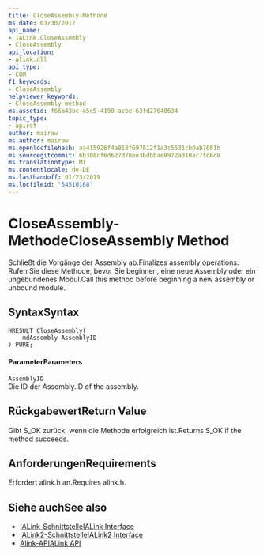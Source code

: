 ```yaml
---
title: CloseAssembly-Methode
ms.date: 03/30/2017
api_name:
- IALink.CloseAssembly
- CloseAssembly
api_location:
- alink.dll
api_type:
- COM
f1_keywords:
- CloseAssembly
helpviewer_keywords:
- CloseAssembly method
ms.assetid: f66a43bc-a5c5-4190-acbe-63fd27640634
topic_type:
- apiref
author: mairaw
ms.author: mairaw
ms.openlocfilehash: aa415926f4a818f697812f1a3c5531cb0ab7081b
ms.sourcegitcommit: 6b308cf6d627d78ee36dbbae8972a310ac7fd6c8
ms.translationtype: MT
ms.contentlocale: de-DE
ms.lasthandoff: 01/23/2019
ms.locfileid: "54510168"
---
```

# <a name="closeassembly-method"></a><span data-ttu-id="5fa39-102">CloseAssembly-Methode</span><span class="sxs-lookup"><span data-stu-id="5fa39-102">CloseAssembly Method</span></span>
<span data-ttu-id="5fa39-103">Schließt die Vorgänge der Assembly ab.</span><span class="sxs-lookup"><span data-stu-id="5fa39-103">Finalizes assembly operations.</span></span> <span data-ttu-id="5fa39-104">Rufen Sie diese Methode, bevor Sie beginnen, eine neue Assembly oder ein ungebundenes Modul.</span><span class="sxs-lookup"><span data-stu-id="5fa39-104">Call this method before beginning a new assembly or unbound module.</span></span>  
  
## <a name="syntax"></a><span data-ttu-id="5fa39-105">Syntax</span><span class="sxs-lookup"><span data-stu-id="5fa39-105">Syntax</span></span>  
  
```  
HRESULT CloseAssembly(  
    mdAssembly AssemblyID  
) PURE;  
```  
  
#### <a name="parameters"></a><span data-ttu-id="5fa39-106">Parameter</span><span class="sxs-lookup"><span data-stu-id="5fa39-106">Parameters</span></span>  
 `AssemblyID`  
 <span data-ttu-id="5fa39-107">Die ID der Assembly.</span><span class="sxs-lookup"><span data-stu-id="5fa39-107">ID of the assembly.</span></span>  
  
## <a name="return-value"></a><span data-ttu-id="5fa39-108">Rückgabewert</span><span class="sxs-lookup"><span data-stu-id="5fa39-108">Return Value</span></span>  
 <span data-ttu-id="5fa39-109">Gibt S_OK zurück, wenn die Methode erfolgreich ist.</span><span class="sxs-lookup"><span data-stu-id="5fa39-109">Returns S_OK if the method succeeds.</span></span>  
  
## <a name="requirements"></a><span data-ttu-id="5fa39-110">Anforderungen</span><span class="sxs-lookup"><span data-stu-id="5fa39-110">Requirements</span></span>  
 <span data-ttu-id="5fa39-111">Erfordert alink.h an.</span><span class="sxs-lookup"><span data-stu-id="5fa39-111">Requires alink.h.</span></span>  
  
## <a name="see-also"></a><span data-ttu-id="5fa39-112">Siehe auch</span><span class="sxs-lookup"><span data-stu-id="5fa39-112">See also</span></span>
- [<span data-ttu-id="5fa39-113">IALink-Schnittstelle</span><span class="sxs-lookup"><span data-stu-id="5fa39-113">IALink Interface</span></span>](../../../../docs/framework/unmanaged-api/alink/ialink-interface.md)
- [<span data-ttu-id="5fa39-114">IALink2-Schnittstelle</span><span class="sxs-lookup"><span data-stu-id="5fa39-114">IALink2 Interface</span></span>](../../../../docs/framework/unmanaged-api/alink/ialink2-interface.md)
- [<span data-ttu-id="5fa39-115">Alink-API</span><span class="sxs-lookup"><span data-stu-id="5fa39-115">ALink API</span></span>](../../../../docs/framework/unmanaged-api/alink/index.md)
